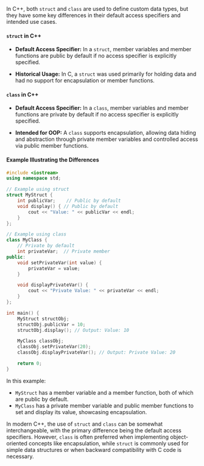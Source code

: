 [//]: # (### The Keyword struct and Its Differences from class)

In C++, both `struct` and `class` are used to define custom data types, but they have some key differences in their default access specifiers and intended use cases.

#### `struct` in C++

- **Default Access Specifier:** In a `struct`, member variables and member functions are public by default if no access specifier is explicitly specified.
  
- **Historical Usage:** In C, a `struct` was used primarily for holding data and had no support for encapsulation or member functions.

#### `class` in C++

- **Default Access Specifier:** In a `class`, member variables and member functions are private by default if no access specifier is explicitly specified.
  
- **Intended for OOP:** A `class` supports encapsulation, allowing data hiding and abstraction through private member variables and controlled access via public member functions.

#### Example Illustrating the Differences

```cpp
#include <iostream>
using namespace std;

// Example using struct
struct MyStruct {
    int publicVar;    // Public by default
    void display() { // Public by default
        cout << "Value: " << publicVar << endl;
    }
};

// Example using class
class MyClass {
    // Private by default
    int privateVar;  // Private member
public:
    void setPrivateVar(int value) {
        privateVar = value;
    }

    void displayPrivateVar() {
        cout << "Private Value: " << privateVar << endl;
    }
};

int main() {
    MyStruct structObj;
    structObj.publicVar = 10;
    structObj.display(); // Output: Value: 10

    MyClass classObj;
    classObj.setPrivateVar(20);
    classObj.displayPrivateVar(); // Output: Private Value: 20

    return 0;
}
```

In this example:

- `MyStruct` has a member variable and a member function, both of which are public by default.
- `MyClass` has a private member variable and public member functions to set and display its value, showcasing encapsulation.

In modern C++, the use of `struct` and `class` can be somewhat interchangeable, with the primary difference being the default access specifiers. However, `class` is often preferred when implementing object-oriented concepts like encapsulation, while `struct` is commonly used for simple data structures or when backward compatibility with C code is necessary.
